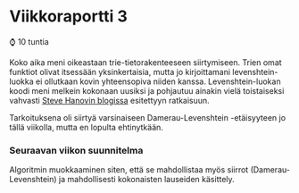 # Viikkoraportti 3

:watch: 10 tuntia

Koko aika meni oikeastaan trie-tietorakenteeseen siirtymiseen. Trien omat funktiot olivat itsessään yksinkertaisia, mutta jo kirjoittamani levenshtein-luokka ei ollutkaan kovin yhteensopiva niiden kanssa. Levenshtein-luokan koodi meni melkein kokonaan uusiksi ja pohjautuu ainakin vielä toistaiseksi vahvasti [Steve Hanovin blogissa](http://stevehanov.ca/blog/?id=114) esitettyyn ratkaisuun.

Tarkoituksena oli siirtyä varsinaiseen Damerau-Levenshtein -etäisyyteen jo tällä viikolla, mutta en lopulta ehtinytkään.

### Seuraavan viikon suunnitelma

Algoritmin muokkaaminen siten, että se mahdollistaa myös siirrot (Damerau-Levenshtein) ja mahdollisesti kokonaisten lauseiden käsittely.
